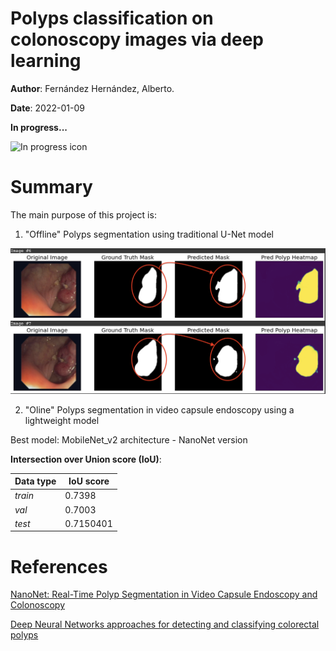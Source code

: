 # Polyps classification on colonoscopy images via deep learning

__Author__: Fernández Hernández, Alberto.

__Date__: 2022-01-09

__In progress...__

![In progress icon](https://i.gifer.com/origin/82/82a1ed531e333926a8ca2a00c277e0d1.gif)

# __Summary__

The main purpose of this project is:

1. "Offline" Polyps segmentation using traditional U-Net model

![Unet segmentation sample output](./media/unet_segmentation_sample.png)

2. "Oline" Polyps segmentation in video capsule endoscopy using a lightweight model

Best model: MobileNet_v2 architecture - NanoNet version

__Intersection over Union score (IoU)__:

| Data type | IoU score |
| --------- | --------- |
| _train_ | 0.7398 | 
| _val_ | 0.7003 |  
| _test_ | 0.7150401 |

# References

[NanoNet: Real-Time Polyp Segmentation in Video Capsule Endoscopy and Colonoscopy](https://github.com/DebeshJha/NanoNet)

[Deep Neural Networks approaches for detecting and classifying colorectal polyps](https://www.researchgate.net/publication/341345834_Deep_Neural_Networks_approaches_for_detecting_and_classifying_colorectal_polyps)
